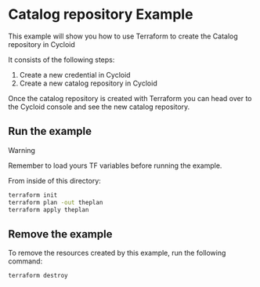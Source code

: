 # Catalog repository Example

This example will show you how to use Terraform to create the Catalog repository in Cycloid

It consists of the following steps:
1. Create a new credential in Cycloid
2. Create a new catalog repository in Cycloid

Once the catalog repository is created with Terraform you can head over to the Cycloid console and see the new catalog repository.

## Run the example

> [!WARNING]  
> Remember to load yours TF variables before running the example.

From inside of this directory:

```bash
terraform init
terraform plan -out theplan
terraform apply theplan
```

## Remove the example

To remove the resources created by this example, run the following command:

```bash
terraform destroy
```
